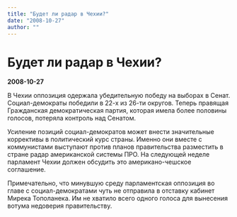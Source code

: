 ```yaml
---
title: "Будет ли радар в Чехии?"
date: "2008-10-27"
author: ""
---
```


# Будет ли радар в Чехии?

**2008-10-27** 

В Чехии оппозиция одержала убедительную победу на выборах в Сенат. Социал-демократы победили в 22-х из 26-ти округов. Теперь правящая Гражданская демократическая партия, которая имела более половины голосов, потеряла контроль над Сенатом. 



Усиление позиций социал-демократов может внести значительные коррективы в политический курс страны. Именно они вместе с коммунистами выступают против планов правительства разместить в стране радар американской системы ПРО. На следующей неделе парламент Чехии должен обсудить это американо-чешское соглашение. 



Примечательно, что минувшую среду парламентская оппозиция во главе с социал-демократами чуть не отправила в отставку кабинет Мирека Тополанека. Им не хватило всего одного голоса для вынесения вотума недоверия правительству.